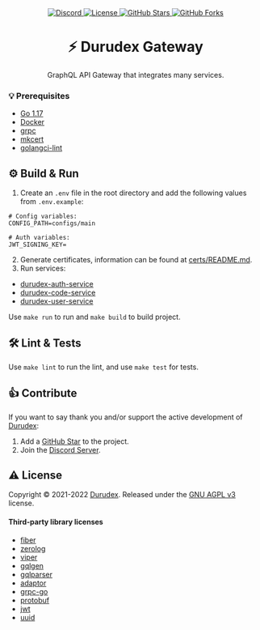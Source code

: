 <div align="center">
    <a href="https://discord.gg/4qcXbeVehZ">
        <img alt="Discord" src="https://img.shields.io/discord/882288646517035028?label=%F0%9F%92%AC%20discord">
    </a>
    <a href="https://github.com/durudex/durudex-gateway/blob/main/COPYING">
        <img alt="License" src="https://img.shields.io/github/license/durudex/durudex-gateway?label=%F0%9F%93%95%20license">
    </a>
    <a href="https://github.com/durudex/durudex-gateway/stargazers">
        <img alt="GitHub Stars" src="https://img.shields.io/github/stars/durudex/durudex-gateway?label=%E2%AD%90%20stars&logo=sdf">
    </a>
    <a href="https://github.com/durudex/durudex-gateway/network">
        <img alt="GitHub Forks" src="https://img.shields.io/github/forks/durudex/durudex-gateway?label=%F0%9F%93%81%20forks">
    </a>
</div>

<h1 align="center">⚡️ Durudex Gateway</h1>

<p align="center">
GraphQL API Gateway that integrates many services.
</p>

### 💡 Prerequisites
+ [Go 1.17](https://golang.org/)
+ [Docker](https://www.docker.com)
+ [grpc](https://grpc.io/docs/languages/go/quickstart/)
+ [mkcert](https://github.com/FiloSottile/mkcert)
+ [golangci-lint](https://golangci-lint.run/usage/install/)

## ⚙️ Build & Run
1) Create an `.env` file in the root directory and add the following values from `.env.example`:
```env
# Config variables:
CONFIG_PATH=configs/main

# Auth variables:
JWT_SIGNING_KEY=
```
2) Generate certificates, information can be found at [certs/README.md](cert/README.md).
3) Run services:
+ [durudex-auth-service](https://github.com/durudex/durudex-auth-service)
+ [durudex-code-service](https://github.com/durudex/durudex-code-service)
+ [durudex-user-service](https://github.com/durudex/durudex-user-service)

Use `make run` to run and `make build` to build project.

## 🛠 Lint & Tests
Use `make lint` to run the lint, and use `make test` for tests.

## 👍 Contribute
If you want to say thank you and/or support the active development of [Durudex](https://github.com/durudex):
1) Add a [GitHub Star](https://github.com/Durudex/durudex-gateway/stargazers) to the project.
2) Join the [Discord Server](https://discord.gg/4qcXbeVehZ).

## ⚠️ License
Copyright © 2021-2022 [Durudex](https://github.com/Durudex). Released under the [GNU AGPL v3](https://www.gnu.org/licenses/agpl-3.0.html) license.

#### Third-party library licenses
+ [fiber](https://github.com/gofiber/fiber/blob/master/LICENSE)
+ [zerolog](https://github.com/rs/zerolog/blob/master/LICENSE)
+ [viper](https://github.com/spf13/viper/blob/master/LICENSE)
+ [gqlgen](https://github.com/99designs/gqlgen/blob/master/LICENSE)
+ [gqlparser](https://github.com/vektah/gqlparser/blob/master/LICENSE)
+ [adaptor](https://github.com/gofiber/adaptor/blob/master/LICENSE)
+ [grpc-go](https://github.com/grpc/grpc-go/blob/master/LICENSE)
+ [protobuf](https://github.com/protocolbuffers/protobuf/blob/master/LICENSE)
+ [jwt](https://github.com/golang-jwt/jwt/blob/main/LICENSE)
+ [uuid](https://github.com/gofrs/uuid/blob/master/LICENSE)
